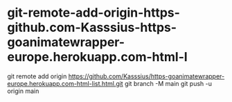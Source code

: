 # git-remote-add-origin-https-github.com-Kasssius-https-goanimatewrapper-europe.herokuapp.com-html-l
git remote add origin https://github.com/Kasssius/https-goanimatewrapper-europe.herokuapp.com-html-list.html.git git branch -M main git push -u origin main
